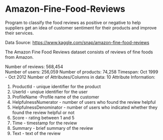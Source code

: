 # Amazon-Fine-Food-Reviews
Program to classify the food reviews as positive or negative to help suppliers get an idea of customer sentiment for their products and improve their services.

Data Source: https://www.kaggle.com/snap/amazon-fine-food-reviews

The Amazon Fine Food Reviews dataset consists of reviews of fine foods from Amazon.

 Number of reviews: 568,454  
 Number of users: 256,059
 Number of products: 74,258
 Timespan: Oct 1999 - Oct 2012
 Number of Attributes/Columns in data: 10 
Attribute Information:

1) ProductId - unique identifier for the product
2) UserId - unqiue identifier for the user
3) ProfileName -Profile name of the customer
4) HelpfulnessNumerator - number of users who found the review helpful
5) HelpfulnessDenominator - number of users who indicated whether they found the review helpful or not
6) Score - rating between 1 and 5
7) Time - timestamp for the review
8) Summary - brief summary of the review
9) Text - text of the review

